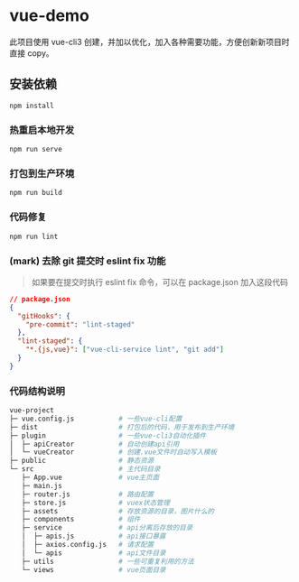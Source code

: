 # vue-demo

此项目使用 vue-cli3 创建，并加以优化，加入各种需要功能，方便创新新项目时直接 copy。

## 安装依赖

```
npm install
```

### 热重启本地开发

```
npm run serve
```

### 打包到生产环境

```
npm run build
```

### 代码修复

```
npm run lint
```

### (mark) 去除 git 提交时 eslint fix 功能

> 如果要在提交时执行 eslint fix 命令，可以在 package.json 加入这段代码

```json
// package.json
{
  "gitHooks": {
    "pre-commit": "lint-staged"
  },
  "lint-staged": {
    "*.{js,vue}": ["vue-cli-service lint", "git add"]
  }
}
```

### 代码结构说明

```bash
vue-project
├─ vue.config.js           # 一些vue-cli配置
├─ dist                    # 打包后的代码，用于发布到生产环境
├─ plugin                  # 一些vue-cli3自动化插件
│  ├─ apiCreator           # 自动创建api引用
│  └─ vueCreator           # 创建.vue文件时自动写入模板
├─ public                  # 静态资源
└─ src                     # 主代码目录
   ├─ App.vue              # vue主页面
   ├─ main.js
   ├─ router.js            # 路由配置
   ├─ store.js             # vuex状态管理
   ├─ assets               # 存放资源的目录，图片什么的
   ├─ components           # 组件
   ├─ service              # api分离后存放的目录
   │  ├─ apis.js           # api接口暴露
   │  ├─ axios.config.js   # 请求配置
   │  └─ apis              # api文件目录
   ├─ utils                # 一些可重复利用的方法
   └─ views                # vue页面目录
```
